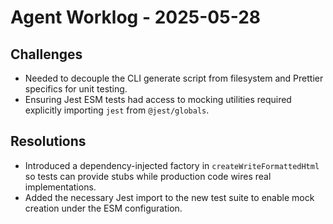 # Agent Worklog - 2025-05-28

## Challenges
- Needed to decouple the CLI generate script from filesystem and Prettier specifics for unit testing.
- Ensuring Jest ESM tests had access to mocking utilities required explicitly importing `jest` from `@jest/globals`.

## Resolutions
- Introduced a dependency-injected factory in `createWriteFormattedHtml` so tests can provide stubs while production code wires real implementations.
- Added the necessary Jest import to the new test suite to enable mock creation under the ESM configuration.
